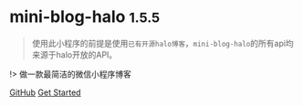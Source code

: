 # mini-blog-halo <small>1.5.5</small>

> 使用此小程序的前提是使用`已有开源halo博客`，`mini-blog-halo`的所有api均来源于halo开放的API。

!> 做一款最简洁的微信小程序博客

[GitHub](https://github.com/wangsrGit119/mini-blog-halo) 
[Get Started](/guide)







